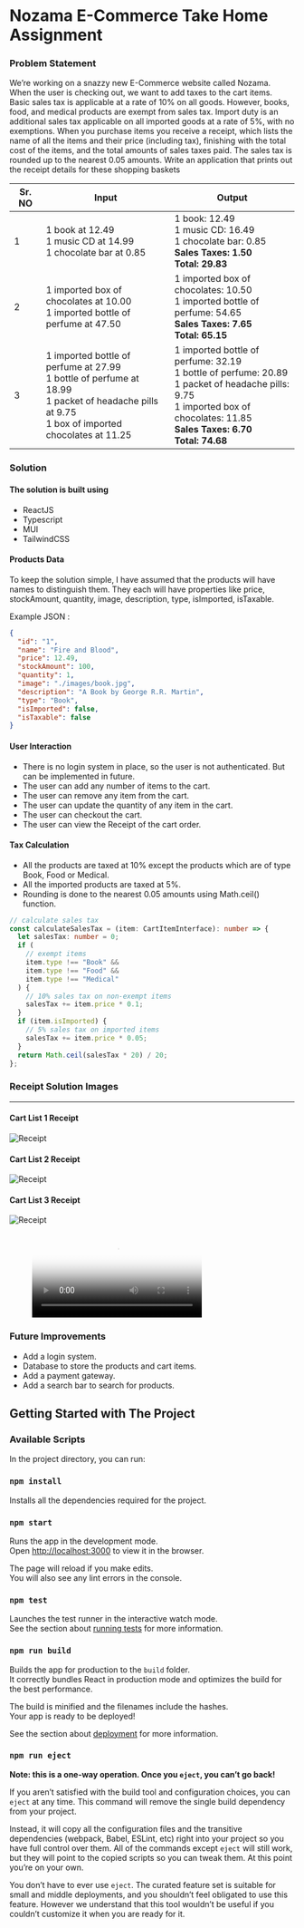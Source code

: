 # Nozama E-Commerce Take Home Assignment

### Problem Statement

We’re working on a snazzy new E-Commerce website called Nozama. When the user is
checking out, we want to add taxes to the cart items.
Basic sales tax is applicable at a rate of 10% on all goods. However, books, food, and medical
products are exempt from sales tax. Import duty is an additional sales tax applicable on all
imported goods at a rate of 5%, with no exemptions.
When you purchase items you receive a receipt, which lists the name of all the items and their
price (including tax), finishing with the total cost of the items, and the total amounts of sales
taxes paid.
The sales tax is rounded up to the nearest 0.05 amounts.
Write an application that prints out the receipt details for these shopping baskets

| Sr. NO | Input                                                                                                                                                | Output                                                                                                                                                                                          |
| ------ | ---------------------------------------------------------------------------------------------------------------------------------------------------- | ----------------------------------------------------------------------------------------------------------------------------------------------------------------------------------------------- |
| 1      | 1 book at 12.49<br>1 music CD at 14.99<br>1 chocolate bar at 0.85                                                                                    | 1 book: 12.49<br>1 music CD: 16.49<br>1 chocolate bar: 0.85<br><b>Sales Taxes: 1.50</b><br><b>Total: 29.83</b>                                                                                  |
| 2      | 1 imported box of chocolates at 10.00<br>1 imported bottle of perfume at 47.50                                                                       | 1 imported box of chocolates: 10.50<br>1 imported bottle of perfume: 54.65<br><b>Sales Taxes: 7.65</b><br><b>Total: 65.15</b>                                                                   |
| 3      | 1 imported bottle of perfume at 27.99<br>1 bottle of perfume at 18.99<br>1 packet of headache pills at 9.75<br>1 box of imported chocolates at 11.25 | 1 imported bottle of perfume: 32.19<br>1 bottle of perfume: 20.89<br>1 packet of headache pills: 9.75<br>1 imported box of chocolates: 11.85<br><b>Sales Taxes: 6.70</b><br><b>Total: 74.68</b> |

### Solution

#### The solution is built using

- ReactJS
- Typescript
- MUI
- TailwindCSS

#### Products Data

To keep the solution simple, I have assumed that the products will have names to distinguish them. They each will have properties like price, stockAmount, quantity, image, description, type, isImported, isTaxable.

Example JSON :

```json
{
  "id": "1",
  "name": "Fire and Blood",
  "price": 12.49,
  "stockAmount": 100,
  "quantity": 1,
  "image": "./images/book.jpg",
  "description": "A Book by George R.R. Martin",
  "type": "Book",
  "isImported": false,
  "isTaxable": false
}
```

#### User Interaction

- There is no login system in place, so the user is not authenticated. But can be implemented in future.
- The user can add any number of items to the cart.
- The user can remove any item from the cart.
- The user can update the quantity of any item in the cart.
- The user can checkout the cart.
- The user can view the Receipt of the cart order.

#### Tax Calculation

- All the products are taxed at 10% except the products which are of type Book, Food or Medical.
- All the imported products are taxed at 5%.
- Rounding is done to the nearest 0.05 amounts using Math.ceil() function.

```typescript
// calculate sales tax
const calculateSalesTax = (item: CartItemInterface): number => {
  let salesTax: number = 0;
  if (
    // exempt items
    item.type !== "Book" &&
    item.type !== "Food" &&
    item.type !== "Medical"
  ) {
    // 10% sales tax on non-exempt items
    salesTax += item.price * 0.1;
  }
  if (item.isImported) {
    // 5% sales tax on imported items
    salesTax += item.price * 0.05;
  }
  return Math.ceil(salesTax * 20) / 20;
};
```

### Receipt Solution Images

---

#### Cart List 1 Receipt

![Receipt](https://github.com/burdeamit/nozama-client/blob/main/public/solution/Cart1.png?raw=true)

#### Cart List 2 Receipt

![Receipt](https://github.com/burdeamit/nozama-client/blob/main/public/solution/Cart2.png?raw=true)

#### Cart List 3 Receipt

![Receipt](https://github.com/burdeamit/nozama-client/blob/main/public/solution/Cart3.png?raw=true)

<!-- blank line -->
<figure class="video_container">
  <video controls="true" allowfullscreen="true" poster="path/to/poster_image.png">
    <source src="https://github.com/burdeamit/nozama-client/blob/main/public/solution/nozama_preview.webm" type="video/mp4" autoplay>
  </video>
</figure>
<!-- blank line -->

### Future Improvements

- Add a login system.
- Database to store the products and cart items.
- Add a payment gateway.
- Add a search bar to search for products.

## Getting Started with The Project

### Available Scripts

In the project directory, you can run:

### `npm install`

Installs all the dependencies required for the project.

### `npm start`

Runs the app in the development mode.\
Open [http://localhost:3000](http://localhost:3000) to view it in the browser.

The page will reload if you make edits.\
You will also see any lint errors in the console.

### `npm test`

Launches the test runner in the interactive watch mode.\
See the section about [running tests](https://facebook.github.io/create-react-app/docs/running-tests) for more information.

### `npm run build`

Builds the app for production to the `build` folder.\
It correctly bundles React in production mode and optimizes the build for the best performance.

The build is minified and the filenames include the hashes.\
Your app is ready to be deployed!

See the section about [deployment](https://facebook.github.io/create-react-app/docs/deployment) for more information.

### `npm run eject`

**Note: this is a one-way operation. Once you `eject`, you can’t go back!**

If you aren’t satisfied with the build tool and configuration choices, you can `eject` at any time. This command will remove the single build dependency from your project.

Instead, it will copy all the configuration files and the transitive dependencies (webpack, Babel, ESLint, etc) right into your project so you have full control over them. All of the commands except `eject` will still work, but they will point to the copied scripts so you can tweak them. At this point you’re on your own.

You don’t have to ever use `eject`. The curated feature set is suitable for small and middle deployments, and you shouldn’t feel obligated to use this feature. However we understand that this tool wouldn’t be useful if you couldn’t customize it when you are ready for it.

```

```
